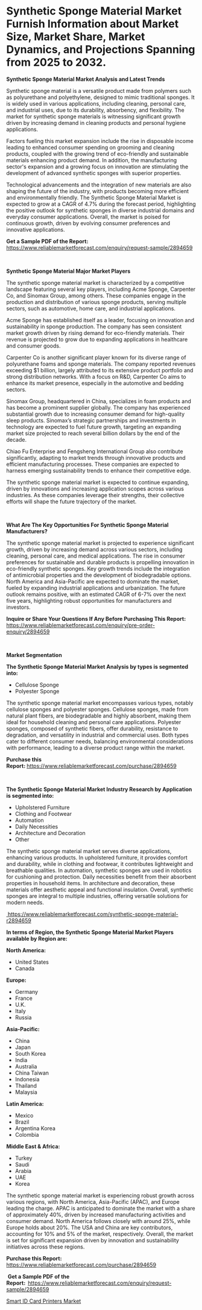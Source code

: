<p><h1>Synthetic Sponge Material Market Furnish Information about Market Size, Market Share, Market Dynamics, and Projections Spanning from 2025 to 2032.</h1></p><p><strong>Synthetic Sponge Material Market Analysis and Latest Trends</strong></p>
<p><p>Synthetic sponge material is a versatile product made from polymers such as polyurethane and polyethylene, designed to mimic traditional sponges. It is widely used in various applications, including cleaning, personal care, and industrial uses, due to its durability, absorbency, and flexibility. The market for synthetic sponge materials is witnessing significant growth driven by increasing demand in cleaning products and personal hygiene applications.</p><p>Factors fueling this market expansion include the rise in disposable income leading to enhanced consumer spending on grooming and cleaning products, coupled with the growing trend of eco-friendly and sustainable materials enhancing product demand. In addition, the manufacturing sector's expansion and a growing focus on innovation are stimulating the development of advanced synthetic sponges with superior properties.</p><p>Technological advancements and the integration of new materials are also shaping the future of the industry, with products becoming more efficient and environmentally friendly. The Synthetic Sponge Material Market is expected to grow at a CAGR of 4.7% during the forecast period, highlighting the positive outlook for synthetic sponges in diverse industrial domains and everyday consumer applications. Overall, the market is poised for continuous growth, driven by evolving consumer preferences and innovative applications.</p></p>
<p><strong>Get a Sample PDF of the Report:&nbsp;</strong> <a href="https://www.reliablemarketforecast.com/enquiry/request-sample/2894659?utm_campaign=3275&utm_medium=2&utm_source=Github&utm_content=ia&utm_term=15032025&utm_id=synthetic-sponge-material">https://www.reliablemarketforecast.com/enquiry/request-sample/2894659</a></p>
<p>&nbsp;</p>
<p><strong>Synthetic Sponge Material Major Market Players</strong></p>
<p><p>The synthetic sponge material market is characterized by a competitive landscape featuring several key players, including Acme Sponge, Carpenter Co, and Sinomax Group, among others. These companies engage in the production and distribution of various sponge products, serving multiple sectors, such as automotive, home care, and industrial applications.</p><p>Acme Sponge has established itself as a leader, focusing on innovation and sustainability in sponge production. The company has seen consistent market growth driven by rising demand for eco-friendly materials. Their revenue is projected to grow due to expanding applications in healthcare and consumer goods.</p><p>Carpenter Co is another significant player known for its diverse range of polyurethane foams and sponge materials. The company reported revenues exceeding $1 billion, largely attributed to its extensive product portfolio and strong distribution networks. With a focus on R&D, Carpenter Co aims to enhance its market presence, especially in the automotive and bedding sectors.</p><p>Sinomax Group, headquartered in China, specializes in foam products and has become a prominent supplier globally. The company has experienced substantial growth due to increasing consumer demand for high-quality sleep products. Sinomax’s strategic partnerships and investments in technology are expected to fuel future growth, targeting an expanding market size projected to reach several billion dollars by the end of the decade.</p><p>Chiao Fu Enterprise and Fengsheng International Group also contribute significantly, adapting to market trends through innovative products and efficient manufacturing processes. These companies are expected to harness emerging sustainability trends to enhance their competitive edge.</p><p>The synthetic sponge material market is expected to continue expanding, driven by innovations and increasing application scopes across various industries. As these companies leverage their strengths, their collective efforts will shape the future trajectory of the market.</p></p>
<p>&nbsp;</p>
<p><strong>What Are The Key Opportunities For Synthetic Sponge Material Manufacturers?</strong></p>
<p><p>The synthetic sponge material market is projected to experience significant growth, driven by increasing demand across various sectors, including cleaning, personal care, and medical applications. The rise in consumer preferences for sustainable and durable products is propelling innovation in eco-friendly synthetic sponges. Key growth trends include the integration of antimicrobial properties and the development of biodegradable options. North America and Asia-Pacific are expected to dominate the market, fueled by expanding industrial applications and urbanization. The future outlook remains positive, with an estimated CAGR of 6-7% over the next five years, highlighting robust opportunities for manufacturers and investors.</p></p>
<p><strong>Inquire or Share Your Questions If Any Before Purchasing This Report:</strong> <a href="https://www.reliablemarketforecast.com/enquiry/pre-order-enquiry/2894659?utm_campaign=3275&utm_medium=2&utm_source=Github&utm_content=ia&utm_term=15032025&utm_id=synthetic-sponge-material">https://www.reliablemarketforecast.com/enquiry/pre-order-enquiry/2894659</a></p>
<p>&nbsp;</p>
<p><strong>Market Segmentation</strong></p>
<p><strong>The Synthetic Sponge Material Market Analysis by types is segmented into:</strong></p>
<p><ul><li>Cellulose Sponge</li><li>Polyester Sponge</li></ul></p>
<p><p>The synthetic sponge material market encompasses various types, notably cellulose sponges and polyester sponges. Cellulose sponges, made from natural plant fibers, are biodegradable and highly absorbent, making them ideal for household cleaning and personal care applications. Polyester sponges, composed of synthetic fibers, offer durability, resistance to degradation, and versatility in industrial and commercial uses. Both types cater to different consumer needs, balancing environmental considerations with performance, leading to a diverse product range within the market.</p></p>
<p><strong>Purchase this Report:&nbsp;</strong><a href="https://www.reliablemarketforecast.com/purchase/2894659?utm_campaign=3275&utm_medium=2&utm_source=Github&utm_content=ia&utm_term=15032025&utm_id=synthetic-sponge-material">https://www.reliablemarketforecast.com/purchase/2894659</a></p>
<p>&nbsp;</p>
<p><strong>The Synthetic Sponge Material Market Industry Research by Application is segmented into:</strong></p>
<p><ul><li>Upholstered Furniture</li><li>Clothing and Footwear</li><li>Automation</li><li>Daily Necessities</li><li>Architecture and Decoration</li><li>Other</li></ul></p>
<p><p>The synthetic sponge material market serves diverse applications, enhancing various products. In upholstered furniture, it provides comfort and durability, while in clothing and footwear, it contributes lightweight and breathable qualities. In automation, synthetic sponges are used in robotics for cushioning and protection. Daily necessities benefit from their absorbent properties in household items. In architecture and decoration, these materials offer aesthetic appeal and functional insulation. Overall, synthetic sponges are integral to multiple industries, offering versatile solutions for modern needs.</p></p>
<p><a href="https://www.reliablemarketforecast.com/synthetic-sponge-material-r2894659?utm_campaign=3275&utm_medium=2&utm_source=Github&utm_content=ia&utm_term=15032025&utm_id=synthetic-sponge-material">&nbsp;https://www.reliablemarketforecast.com/synthetic-sponge-material-r2894659</a></p>
<p><strong>In terms of Region, the Synthetic Sponge Material Market Players available by Region are:</strong></p>
<p>
    <p> <strong> North America: </strong>
        <ul>
            <li>United States</li>
            <li>Canada</li>
        </ul>
        </p> 
    <p> <strong> Europe: </strong>
        <ul>
            <li>Germany</li>
            <li>France</li>
            <li>U.K.</li>
            <li>Italy</li>
            <li>Russia</li>
        </ul>
        </p> 
    <p> <strong> Asia-Pacific: </strong>
        <ul>
            <li>China</li>
            <li>Japan</li>
            <li>South Korea</li>
            <li>India</li>
            <li>Australia</li>
            <li>China Taiwan</li>
            <li>Indonesia</li>
            <li>Thailand</li>
            <li>Malaysia</li>
        </ul>
        </p> 
    <p> <strong> Latin America: </strong>
        <ul>
            <li>Mexico</li>
            <li>Brazil</li>
            <li>Argentina Korea</li>
            <li>Colombia</li>
        </ul>
        </p> 
    <p> <strong> Middle East & Africa: </strong>
        <ul>
            <li>Turkey</li>
            <li>Saudi</li>
            <li>Arabia</li>
            <li>UAE</li>
            <li>Korea</li>
        </ul>
    </p>
    </p>
<p><p>The synthetic sponge material market is experiencing robust growth across various regions, with North America, Asia-Pacific (APAC), and Europe leading the charge. APAC is anticipated to dominate the market with a share of approximately 40%, driven by increased manufacturing activities and consumer demand. North America follows closely with around 25%, while Europe holds about 20%. The USA and China are key contributors, accounting for 10% and 5% of the market, respectively. Overall, the market is set for significant expansion driven by innovation and sustainability initiatives across these regions.</p></p>
<p><strong>Purchase this Report: </strong><a href="https://www.reliablemarketforecast.com/purchase/2894659?utm_campaign=3275&utm_medium=2&utm_source=Github&utm_content=ia&utm_term=15032025&utm_id=synthetic-sponge-material">https://www.reliablemarketforecast.com/purchase/2894659</a></p>
<p>&nbsp;<strong>Get a Sample PDF of the Report:&nbsp;&nbsp;</strong><a href="https://www.reliablemarketforecast.com/enquiry/request-sample/2894659?utm_campaign=3275&utm_medium=2&utm_source=Github&utm_content=ia&utm_term=15032025&utm_id=synthetic-sponge-material">https://www.reliablemarketforecast.com/enquiry/request-sample/2894659</a></p>
<p><strong></strong></p>
<p><p><a href="https://github.com/danikabiele541/Market-Research-Report-List-1/blob/main/smart-id-card-printers-market.md?utm_campaign=3275&utm_medium=2&utm_source=Github&utm_content=ia&utm_term=15032025&utm_id=synthetic-sponge-material">Smart ID Card Printers Market</a></p></p>